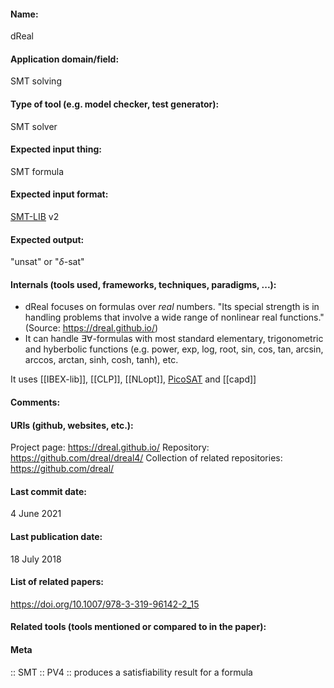 #### Name:
dReal

#### Application domain/field:
SMT solving

#### Type of tool (e.g. model checker, test generator):
SMT solver

#### Expected input thing:
SMT formula

#### Expected input format:
[SMT-LIB](../../../Formats/SMT-LIB.md) v2

#### Expected output:
"unsat" or "$\delta$-sat"

#### Internals (tools used, frameworks, techniques, paradigms, ...):
- dReal focuses on formulas over *real* numbers. "Its special strength is in handling problems that involve a wide range of nonlinear real functions." (Source: https://dreal.github.io/)
- It can handle $\exists\forall$-formulas with most standard elementary, trigonometric and hyberbolic functions (e.g. power, exp, log, root, sin, cos, tan, arcsin, arccos, arctan, sinh, cosh, tanh), etc. 

It uses [[IBEX-lib]], [[CLP]], [[NLopt]], [PicoSAT](../SAT/PicoSAT.md) and [[capd]]

#### Comments:

#### URIs (github, websites, etc.):
Project page: https://dreal.github.io/
Repository: https://github.com/dreal/dreal4/
Collection of related repositories: https://github.com/dreal/

#### Last commit date:
4 June 2021

#### Last publication date:
18 July 2018

#### List of related papers:
https://doi.org/10.1007/978-3-319-96142-2_15

#### Related tools (tools mentioned or compared to in the paper):

#### Meta
:: SMT
:: PV4 :: produces a satisfiability result for a formula